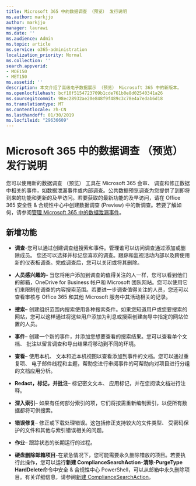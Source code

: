 ```yaml
---
title: Microsoft 365 中的数据调查 （预览） 发行说明
ms.author: markjjo
author: markjjo
manager: laurawi
ms.date: ''
ms.audience: Admin
ms.topic: article
ms.service: o365-administration
localization_priority: Normal
ms.collection: ''
search.appverid:
- MOE150
- MET150
ms.assetid: ''
description: 本文介绍了高级电子数据展示 （预览） Microsoft 365 中的新版本。
ms.openlocfilehash: bcf10f5154723709b1cde761b0e8d02540341a26
ms.sourcegitcommit: 98ec28932ae20e848f9f489c3c78e4a7edab6d18
ms.translationtype: MT
ms.contentlocale: zh-CN
ms.lasthandoff: 01/30/2019
ms.locfileid: "29636609"
---
```

# <a name="release-notes-for-data-investigations-preview-in-microsoft-365"></a>Microsoft 365 中的数据调查 （预览） 发行说明

您可以使用新的数据调查 （预览） 工具在 Microsoft 365 会审、 调查和修正数据中相关的事件，如数据泄漏事件或内部调查。公共数据预览调查为您提供了到即将到来的功能和更新的及早访问。若要获取的最新功能的及早访问，请在 Office 365 安全性 & 合规性中心中创建数据调查 (Preview) 中的新调查。若要了解如何，请参阅[管理 Microsoft 365 中的数据泄漏事件](manage-data-spillage-incidents.md)。

## <a name="whats-new"></a>新增功能 

- **调查**-您可以通过创建调查组搜索和事件。管理谁可以访问调查通过添加或删除成员。 您还可以选择并标记您喜欢的调查。跟踪和监视活动内部以及跨使用新的仪表板调查。完成调查后，您可以关闭或将其删除。

- **人员感兴趣的**– 当您将用户添加到调查的值得关注的人一样，您可以看到他们的邮箱，OneDrive for Business 帐户和 Microsoft 团队网站。您可以使用它们来限制在调查的内容搜索范围。若要进一步调查值得关注的人员，您还可以查看审核与 Office 365 和其他 Microsoft 服务中其活动相关的记录。

- **搜索**– 创建组织范围内搜索使用各种搜索条件。如果您知道用户或您要搜索的网站，您可以这样通过将这些用户添加为利息或搜索创建向导中指定的网站位置的人员。 

- **事件**– 创建一个新的事件，并添加您想要查看的搜索结果。您可以查看单个文档、 批注以留言调查和导出结果将移动到不同的环境。 

- **查看**– 使用本机、 文本和近本机视图以查看添加到事件的文档。您可以通过重复项、 电子邮件线程和主题，帮助您进行审阅事件的可帮助向对项目进行分组的文档应用分析。 

- **Redact，标记，并批注**– 标记密文文本、 应用标记，并在您阅读文档进行注释。
  
- **深入索引**– 如果有任何部分索引的项，它们将按需重新编制索引，以便所有数据都将可供搜索。

- **错误修复**– 修正或下载处理错误。这包括修正支持较大的文件类型、 受密码保护的文件和其他与索引错误相关的问题。 

- **作业**– 跟踪状态的长期运行的过程。

- **硬盘删除邮箱项目**-在紧急情况下，您可能需要永久删除错放的项目。若要执行此操作，您可以运行**新建 ComplianceSearchAction-清除-PurgeType HardDelete**命令中安全 & 合规性中心 PowerShell，可以从邮箱中永久删除项目。有关详细信息，请参阅[新建 ComplianceSearchAction](https://docs.microsoft.com/powershell/module/exchange/policy-and-compliance-content-search/new-compliancesearchaction)。
